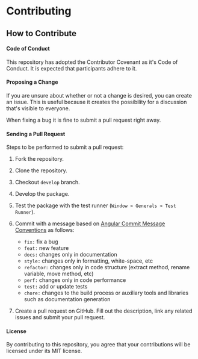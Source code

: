 # Contributing

## How to Contribute

#### Code of Conduct

This repository has adopted the Contributor Covenant as it's
Code of Conduct. It is expected that participants adhere to it.

#### Proposing a Change

If you are unsure about whether or not a change is desired,
you can create an issue. This is useful because it creates
the possibility for a discussion that's visible to everyone.

When fixing a bug it is fine to submit a pull request right away.

#### Sending a Pull Request

Steps to be performed to submit a pull request:

1. Fork the repository.
2. Clone the repository.
3. Checkout `develop` branch.
4. Develop the package.
5. Test the package with the test runner (`Window > Generals > Test Runner`).
6. Commit with a message based
   on [Angular Commit Message Conventions](https://gist.github.com/stephenparish/9941e89d80e2bc58a153) as follows:
   - `fix:` fix a bug
   - `feat:` new feature
   - `docs:` changes only in documentation
   - `style:` changes only in formatting, white-space, etc
   - `refactor:` changes only in code structure (extract method, rename variable, move method, etc)
   - `perf:` changes only in code performance
   - `test:` add or update tests
   - `chore:` changes to the build process or auxiliary tools and libraries such as documentation generation

7. Create a pull request on GitHub. Fill out the description, link any related issues and submit your pull request.

#### License

By contributing to this repository, you agree that your contributions will be licensed under its MIT license.